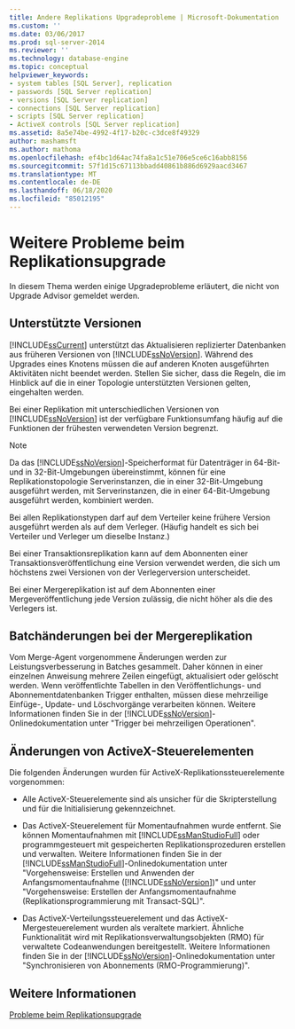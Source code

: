 ```yaml
---
title: Andere Replikations Upgradeprobleme | Microsoft-Dokumentation
ms.custom: ''
ms.date: 03/06/2017
ms.prod: sql-server-2014
ms.reviewer: ''
ms.technology: database-engine
ms.topic: conceptual
helpviewer_keywords:
- system tables [SQL Server], replication
- passwords [SQL Server replication]
- versions [SQL Server replication]
- connections [SQL Server replication]
- scripts [SQL Server replication]
- ActiveX controls [SQL Server replication]
ms.assetid: 8a5e74be-4992-4f17-b20c-c3dce8f49329
author: mashamsft
ms.author: mathoma
ms.openlocfilehash: ef4bc1d64ac74fa8a1c51e706e5ce6c16abb8156
ms.sourcegitcommit: 57f1d15c67113bbadd40861b886d6929aacd3467
ms.translationtype: MT
ms.contentlocale: de-DE
ms.lasthandoff: 06/18/2020
ms.locfileid: "85012195"
---
```

# <a name="other-replication-upgrade-issues"></a>Weitere Probleme beim Replikationsupgrade
  In diesem Thema werden einige Upgradeprobleme erläutert, die nicht von Upgrade Advisor gemeldet werden.  
  
## <a name="versions-supported"></a>Unterstützte Versionen  
 [!INCLUDE[ssCurrent](../../includes/sscurrent-md.md)] unterstützt das Aktualisieren replizierter Datenbanken aus früheren Versionen von [!INCLUDE[ssNoVersion](../../includes/ssnoversion-md.md)]. Während des Upgrades eines Knotens müssen die auf anderen Knoten ausgeführten Aktivitäten nicht beendet werden. Stellen Sie sicher, dass die Regeln, die im Hinblick auf die in einer Topologie unterstützten Versionen gelten, eingehalten werden.  
  
 Bei einer Replikation mit unterschiedlichen Versionen von [!INCLUDE[ssNoVersion](../../includes/ssnoversion-md.md)] ist der verfügbare Funktionsumfang häufig auf die Funktionen der frühesten verwendeten Version begrenzt.  
  
> [!NOTE]  
>  Da das [!INCLUDE[ssNoVersion](../../includes/ssnoversion-md.md)]-Speicherformat für Datenträger in 64-Bit- und in 32-Bit-Umgebungen übereinstimmt, können für eine Replikationstopologie Serverinstanzen, die in einer 32-Bit-Umgebung ausgeführt werden, mit Serverinstanzen, die in einer 64-Bit-Umgebung ausgeführt werden, kombiniert werden.  
  
 Bei allen Replikationstypen darf auf dem Verteiler keine frühere Version ausgeführt werden als auf dem Verleger. (Häufig handelt es sich bei Verteiler und Verleger um dieselbe Instanz.)  
  
 Bei einer Transaktionsreplikation kann auf dem Abonnenten einer Transaktionsveröffentlichung eine Version verwendet werden, die sich um höchstens zwei Versionen von der Verlegerversion unterscheidet.  
  
 Bei einer Mergereplikation ist auf dem Abonnenten einer Mergeveröffentlichung jede Version zulässig, die nicht höher als die des Verlegers ist.  
  
## <a name="merge-replication-batches-changes"></a>Batchänderungen bei der Mergereplikation  
 Vom Merge-Agent vorgenommene Änderungen werden zur Leistungsverbesserung in Batches gesammelt. Daher können in einer einzelnen Anweisung mehrere Zeilen eingefügt, aktualisiert oder gelöscht werden. Wenn veröffentlichte Tabellen in den Veröffentlichungs- und Abonnementdatenbanken Trigger enthalten, müssen diese mehrzeilige Einfüge-, Update- und Löschvorgänge verarbeiten können. Weitere Informationen finden Sie in der [!INCLUDE[ssNoVersion](../../includes/ssnoversion-md.md)]-Onlinedokumentation unter "Trigger bei mehrzeiligen Operationen".  
  
## <a name="activex-control-changes"></a>Änderungen von ActiveX-Steuerelementen  
 Die folgenden Änderungen wurden für ActiveX-Replikationssteuerelemente vorgenommen:  
  
-   Alle ActiveX-Steuerelemente sind als unsicher für die Skripterstellung und für die Initialisierung gekennzeichnet.  
  
-   Das ActiveX-Steuerelement für Momentaufnahmen wurde entfernt. Sie können Momentaufnahmen mit [!INCLUDE[ssManStudioFull](../../includes/ssmanstudiofull-md.md)] oder programmgesteuert mit gespeicherten Replikationsprozeduren erstellen und verwalten. Weitere Informationen finden Sie in der [!INCLUDE[ssManStudioFull](../../includes/ssmanstudiofull-md.md)]-Onlinedokumentation unter "Vorgehensweise: Erstellen und Anwenden der Anfangsmomentaufnahme ([!INCLUDE[ssNoVersion](../../includes/ssnoversion-md.md)])" und unter "Vorgehensweise: Erstellen der Anfangsmomentaufnahme (Replikationsprogrammierung mit Transact-SQL)".  
  
-   Das ActiveX-Verteilungssteuerelement und das ActiveX-Mergesteuerelement wurden als veraltete markiert. Ähnliche Funktionalität wird mit Replikationsverwaltungsobjekten (RMO) für verwaltete Codeanwendungen bereitgestellt. Weitere Informationen finden Sie in der [!INCLUDE[ssNoVersion](../../includes/ssnoversion-md.md)]-Onlinedokumentation unter "Synchronisieren von Abonnements (RMO-Programmierung)".  
  
## <a name="see-also"></a>Weitere Informationen  
 [Probleme beim Replikationsupgrade](../../../2014/sql-server/install/replication-upgrade-issues.md)  
  
  
